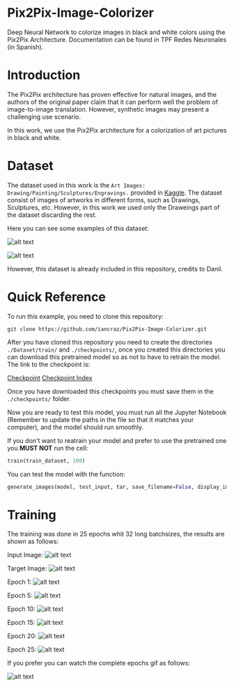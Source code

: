 # Pix2Pix-Image-Colorizer

Deep Neural Network to colorize images in black and white colors using the Pix2Pix Architecture. Documentation can be found in TPF Redes Neuronales (in Spanish).

# Introduction

The Pix2Pix architecture has proven effective for natural images, and the authors of the original paper claim that it can perform well the problem of image-to-image translation. However, synthetic images may present a challenging use scenario. 

In this work, we use the Pix2Pix architecture for a colorization of art pictures in black and white.

# Dataset

The dataset used in this work is the `Art Images: Drawing/Painting/Sculptures/Engravings.` provided in [Kaggle](https://www.kaggle.com/thedownhill/art-images-drawings-painting-sculpture-engraving). The dataset consist of images of artworks in different forms, such as Drawings, Sculptures, etc. However, in this work we used only the Draweings part of the dataset discarding the rest.

Here you can see some examples of this dataset:

![alt text](https://github.com/iancraz/Pix2Pix-Image-Colorizer/blob/main/example1.jpg?raw=true "Example 1")


![alt text](https://github.com/iancraz/Pix2Pix-Image-Colorizer/blob/main/example2.jpg?raw=true "Example 2")

However, this dataset is already included in this repository, credits to Danil.

# Quick Reference

To run this example, you need to clone this repository:

```
git clone https://github.com/iancraz/Pix2Pix-Image-Colorizer.git
```

After you have cloned this repository you need to create the directories `./Dataset/train/` and `./checkpoints/`, once you created this directories you can download this pretrained model so as not to have to retrain the model. The link to the checkpoint is:

[Checkpoint](https://drive.google.com/file/d/10uJ-W6xV7viHc0UWiHsMUY4xFCFt4Ab5/view?usp=sharing)
[Checkpoint Index](https://drive.google.com/file/d/10xVxfjFAN9A9nUKLIAe_3dh6yIP0_9Mw/view?usp=sharing)

Once you have downloaded this checkpoints you must save them in the `./checkpoints/` folder.

Now you are ready to test this model, you must run all the Jupyter Notebook (Remember to update the paths in the file so that it matches your computer), and the model should run smoothly. 

If you don't want to reatrain your model and prefer to use the pretrained one you **MUST NOT** run the cell:

```Python
train(train_dataset, 100)
```

You can test the model with the function:

```Python
generate_images(model, test_input, tar, save_filename=False, display_imgs=True)
```

# Training

The training was done in 25 epochs whit 32 long batchsizes, the results are shown as follows:

Input Image:
![alt text](https://github.com/iancraz/Pix2Pix-Image-Colorizer/blob/main/input.jpg?raw=true "Input")

Target Image:
![alt text](https://github.com/iancraz/Pix2Pix-Image-Colorizer/blob/main/target.jpg?raw=true "Target")

Epoch 1:
![alt text](https://github.com/iancraz/Pix2Pix-Image-Colorizer/blob/main/0_0.jpg?raw=true "Epoch 1")

Epoch 5:
![alt text](https://github.com/iancraz/Pix2Pix-Image-Colorizer/blob/main/0_5.jpg?raw=true "Epoch 5")

Epoch 10:
![alt text](https://github.com/iancraz/Pix2Pix-Image-Colorizer/blob/main/0_10.jpg?raw=true "Epoch 10")

Epoch 15:
![alt text](https://github.com/iancraz/Pix2Pix-Image-Colorizer/blob/main/0_15.jpg?raw=true "Epoch 15")

Epoch 20:
![alt text](https://github.com/iancraz/Pix2Pix-Image-Colorizer/blob/main/0_20.jpg?raw=true "Epoch 20")

Epoch 25:
![alt text](https://github.com/iancraz/Pix2Pix-Image-Colorizer/blob/main/0_25.jpg?raw=true "Epoch 25")

If you prefer you can watch the complete epochs gif as follows:

![alt text](https://github.com/iancraz/Pix2Pix-Image-Colorizer/blob/main/Training_epochs.gif?raw=true "Training")